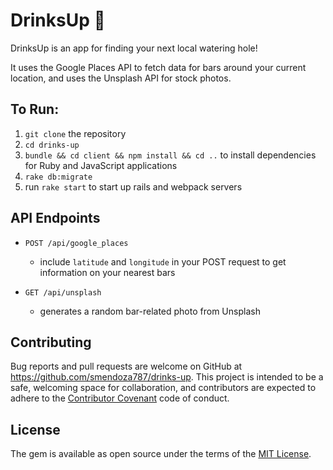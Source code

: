 # DrinksUp :beers:

DrinksUp is an app for finding your next local watering hole!

It uses the Google Places API to fetch data for bars around your current location, and uses the Unsplash API for stock photos.

## To Run:

1. `git clone` the repository
2. `cd drinks-up`
3. `bundle && cd client && npm install && cd ..` to install dependencies for Ruby and JavaScript applications
4. `rake db:migrate`
5. run `rake start` to start up rails and webpack servers

## API Endpoints

* `POST /api/google_places`

	- include `latitude` and `longitude` in your POST request to get information on your nearest bars

* `GET /api/unsplash`

	- generates a random bar-related photo from Unsplash

## Contributing

Bug reports and pull requests are welcome on GitHub at https://github.com/smendoza787/drinks-up. This project is intended to be a safe, welcoming space for collaboration, and contributors are expected to adhere to the [Contributor Covenant](https://github.com/smendoza787/drinks-up/blob/master/CONTRIBUTING.md) code of conduct.

## License

The gem is available as open source under the terms of the [MIT License](https://github.com/smendoza787/drinks-up/blob/master/LICENSE).
